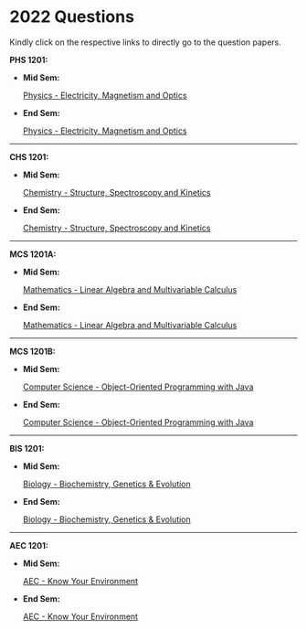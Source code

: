 # 2022 Questions

Kindly click on the respective links to directly go to the question papers.

**PHS 1201:**
- **Mid Sem:**
    
    [Physics - Electricity, Magnetism and Optics](midsems/PHS1201.pdf)
- **End Sem:**

    [Physics - Electricity, Magnetism and Optics](endsems/PHS1201.pdf)
---
**CHS 1201:**
- **Mid Sem:**
    
    [Chemistry - Structure, Spectroscopy and Kinetics](midsems/CHS1201.pdf)
- **End Sem:**

    [Chemistry - Structure, Spectroscopy and Kinetics](endsems/CHS1201.pdf)
---
**MCS 1201A:**
- **Mid Sem:**

    [Mathematics - Linear Algebra and Multivariable Calculus](midsems/MCS1201A.pdf)
- **End Sem:**

    [Mathematics - Linear Algebra and Multivariable Calculus](endsems/MCS1201A.pdf)
---
**MCS 1201B:**
- **Mid Sem:**

    [Computer Science - Object-Oriented Programming with Java](midsems/MCS1201B.pdf)
- **End Sem:**

    [Computer Science - Object-Oriented Programming with Java](endsems/MCS1201B.pdf)
---
**BIS 1201:**
- **Mid Sem:**

    [Biology - Biochemistry, Genetics & Evolution](midsems/BIS1201.pdf)
- **End Sem:**

    [Biology - Biochemistry, Genetics & Evolution](endsems/BIS1201.pdf)
---
**AEC 1201:**
- **Mid Sem:**

    [AEC - Know Your Environment](midsems/AEC1201.pdf)
- **End Sem:**

    [AEC - Know Your Environment](endsems/AEC1201.pdf)

